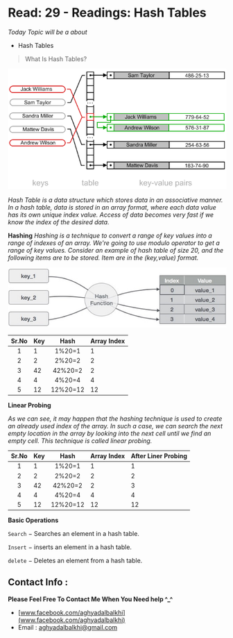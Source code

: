 # Read: 29 - Readings: Hash Tables

*Today Topic will be a about*
- Hash Tables

> What Is Hash Tables?

![hash](images/hash-table-chaining.png)

*Hash Table is a data structure which stores data in an associative manner. In a hash table, data is stored in an array format, where each data value has its own unique index value. Access of data becomes very fast if we know the index of the desired data.*

**Hashing**
*Hashing is a technique to convert a range of key values into a range of indexes of an array. We're going to use modulo operator to get a range of key values. Consider an example of hash table of size 20, and the following items are to be stored. Item are in the (key,value) format.*

![hash_function](images/hash_function.jpg)

| Sr.No | Key |   Hash   | Array Index |
|:-----:|-----|:--------:|-------------|
|   1   | 1   |  1%20=1  | 1           |
|   2   | 2   |  2%20=2  | 2           |
|   3   | 42  |  42%20=2 | 2           |
|   4   | 4   |  4%20=4  | 4           |
|   5   | 12  | 12%20=12 | 12          |

**Linear Probing**

*As we can see, it may happen that the hashing technique is used to create an already used index of the array. In such a case, we can search the next empty location in the array by looking into the next cell until we find an empty cell. This technique is called linear probing.*

| Sr.No | Key |   Hash   | Array Index | After Liner Probing |
|:-----:|-----|:--------:|-------------|---------------------|
|   1   | 1   |  1%20=1  | 1           | 1                   |
|   2   | 2   |  2%20=2  | 2           | 2                   |
|   3   | 42  |  42%20=2 | 2           | 3                   |
|   4   | 4   |  4%20=4  | 4           | 4                   |
|   5   | 12  | 12%20=12 | 12          | 12                  |


**Basic Operations**

`Search` − Searches an element in a hash table.

`Insert` − inserts an element in a hash table.

`delete` − Deletes an element from a hash table.



## Contact Info : 
**Please Feel Free To Contact Me When You Need help ^_^**
* [www.facebook.com/aghyadalbalkhi](www.facebook.com/aghyadalbalkhi)
* Email : aghyadalbalkhi@gmail.com
